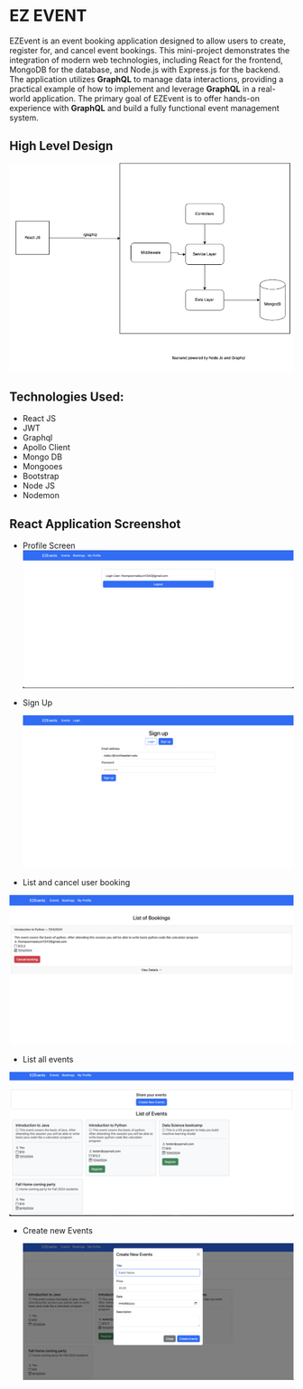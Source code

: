 # EZ EVENT
EZEvent is an event booking application designed to allow users to create, register for, and cancel event bookings. This mini-project demonstrates the integration of modern web technologies, including React for the frontend, MongoDB for the database, and Node.js with Express.js for the backend. The application utilizes **GraphQL** to manage data interactions, providing a practical example of how to implement and leverage **GraphQL** in a real-world application. The primary goal of EZEvent is to offer hands-on experience with **GraphQL** and build a fully functional event management system.

## High Level Design


![HLD](../docs/HLD.png)

## Technologies Used:

- React JS
- JWT
- Graphql
- Apollo Client
- Mongo DB
- Mongooes
- Bootstrap
- Node JS
- Nodemon

## React Application Screenshot

- Profile Screen
![Profile screen](../docs/frontend/afterlogin.png)

- Sign Up

  ![Sign UP](../docs/frontend/signup.png)

- List and cancel user booking

 ![list and cancel user booking](../docs/frontend/cancel_event_and_list_event.png)

- List all events

 ![List all event screen](../docs/frontend/list_all_event.png)

- Create new Events

  ![create_new_event](../docs/frontend/create_new_event.png)
